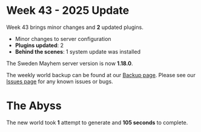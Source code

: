 # Week 43 - 2025 Update

Week 43 brings minor changes and **2** updated plugins.

- Minor changes to server configuration
- **Plugins updated**: 2
- **Behind the scenes**: 1 system update was installed

The Sweden Mayhem server version is now **1.18.0**.

The weekly world backup can be found at our [Backup page](/minecraft/backups).
Please see our [Issues page](/minecraft/issues) for any known issues or bugs.

# The Abyss



The new world took **1** attempt to generate and **105 seconds** to complete.
 
